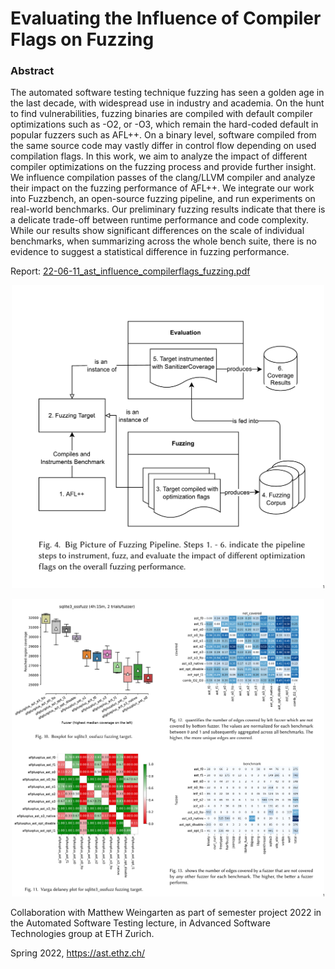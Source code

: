 # Evaluating the Influence of Compiler Flags on Fuzzing

### Abstract

The automated software testing technique fuzzing has seen a golden age in the
last decade, with widespread use in industry and academia. On the hunt to find
vulnerabilities, fuzzing binaries are compiled with default compiler
optimizations such as -O2, or -O3, which remain the hard-coded default in
popular fuzzers such as AFL++. On a binary level, software compiled from the
same source code may vastly differ in control flow depending on used compilation
flags. In this work, we aim to analyze the impact of different compiler
optimizations on the fuzzing process and provide further insight. We influence
compilation passes of the clang/LLVM compiler and analyze their impact on the
fuzzing performance of AFL++. We integrate our work into Fuzzbench, an
open-source fuzzing pipeline, and run experiments on real-world benchmarks. Our
preliminary fuzzing results indicate that there is a delicate trade-off between
runtime performance and code complexity. While our results show significant
differences on the scale of individual benchmarks, when summarizing across the
whole bench suite, there is no evidence to suggest a statistical difference in
fuzzing performance.

Report: [22-06-11_ast_influence_compilerflags_fuzzing.pdf](./22-06-11_ast_influence_compilerflags_fuzzing.pdf)

<p align="center">
    <img src="./imgs/pipeline.png" alt="design" width="500"/>
</p>

<p align="center">
    <img src="./imgs/plots2.png" alt="plots" width="500"/>
</p>



Collaboration with Matthew Weingarten as part of semester project 2022 in the
Automated Software Testing lecture, in Advanced Software Technologies group at
ETH Zurich.

Spring 2022, https://ast.ethz.ch/
